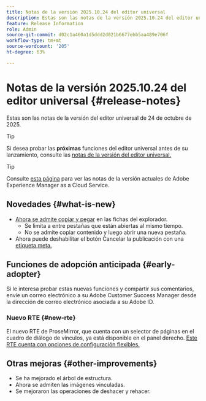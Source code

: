 ```yaml
---
title: Notas de la versión 2025.10.24 del editor universal
description: Estas son las notas de la versión 2025.10.24 del editor universal.
feature: Release Information
role: Admin
source-git-commit: d02c1a460a1d5ddd2d021b6677ebb5aa489e706f
workflow-type: tm+mt
source-wordcount: '205'
ht-degree: 63%

---
```



# Notas de la versión 2025.10.24 del editor universal {#release-notes}

Estas son las notas de la versión del editor universal de 24 de octubre de 2025.

>[!TIP]
>
>Si desea probar las **próximas** funciones del editor universal antes de su lanzamiento, consulte las [notas de la versión del editor universal.](/help/release-notes/universal-editor/preview.md)

>[!TIP]
>
>Consulte [esta página](/help/release-notes/release-notes-cloud/release-notes-current.md) para ver las notas de la versión actuales de Adobe Experience Manager as a Cloud Service.

## Novedades {#what-is-new}

* [Ahora se admite copiar y pegar](/help/sites-cloud/authoring/universal-editor/authoring.md#copy-paste) en las fichas del explorador.
   * Se limita a entre pestañas que están abiertas al mismo tiempo.
   * No se admite copiar contenido y luego abrir una nueva pestaña.
* Ahora puede deshabilitar el botón Cancelar la publicación con una [etiqueta meta.](/help/implementing/universal-editor/customizing.md#meta-tags)

## Funciones de adopción anticipada {#early-adopter}

Si le interesa probar estas nuevas funciones y compartir sus comentarios, envíe un correo electrónico a su Adobe Customer Success Manager desde la dirección de correo electrónico asociada a su Adobe ID.

### Nuevo RTE {#new-rte}

El nuevo RTE de ProseMirror, que cuenta con un selector de páginas en el cuadro de diálogo de vínculos, ya está disponible en el panel derecho. [Este RTE cuenta con opciones de configuración flexibles.](/help/implementing/universal-editor/configure-rte.md)

## Otras mejoras {#other-improvements}

* Se ha mejorado el árbol de estructura.
* Ahora se admiten las imágenes vinculadas.
* Se mejoraron las operaciones de deshacer y rehacer.